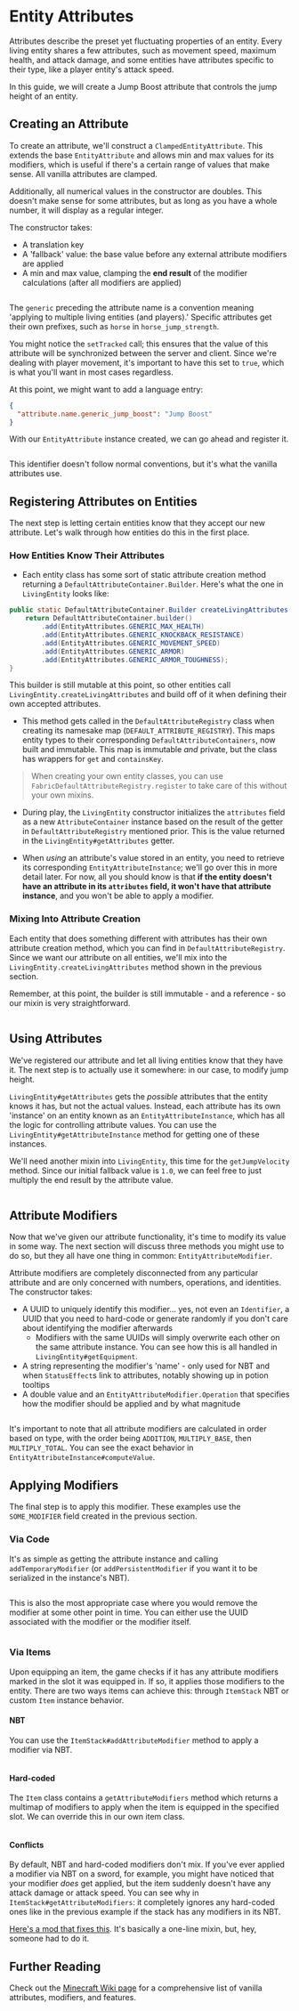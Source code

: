 # Entity Attributes

Attributes describe the preset yet fluctuating properties of an entity. Every living entity shares a few attributes, such as movement speed, maximum health, and attack damage, and some entities have attributes specific to their type, like a player entity's attack speed.

In this guide, we will create a Jump Boost attribute that controls the jump height of an entity.

## Creating an Attribute

To create an attribute, we'll construct a `ClampedEntityAttribute`. This extends the base `EntityAttribute` and allows min and max values for its modifiers, which is useful if there's a certain range of values that make sense. All vanilla attributes are clamped.

Additionally, all numerical values in the constructor are doubles. This doesn't make sense for some attributes, but as long as you have a whole number, it will display as a regular integer.

The constructor takes:

- A translation key
- A 'fallback' value: the base value before any external attribute modifiers are applied
- A min and max value, clamping the **end result** of the modifier calculations (after all modifiers are applied)

```file:src/main/java/org/quiltmc/wiki/entity_attributes/AttributesExample.java@Attribute-Instance
```

The `generic` preceding the attribute name is a convention meaning 'applying to multiple living entities (and players).' Specific attributes get their own prefixes, such as `horse` in `horse_jump_strength`.

You might notice the `setTracked` call; this ensures that the value of this attribute will be synchronized between the server and client. Since we're dealing with player movement, it's important to have this set to `true`, which is what you'll want in most cases regardless.

At this point, we might want to add a language entry:

```json
{
  "attribute.name.generic_jump_boost": "Jump Boost"
}
```

With our `EntityAttribute` instance created, we can go ahead and register it.

```file:src/main/java/org/quiltmc/wiki/entity_attributes/AttributesExample.java@Register-Attribute
```

This identifier doesn't follow normal conventions, but it's what the vanilla attributes use.

## Registering Attributes on Entities

The next step is letting certain entities know that they accept our new attribute. Let's walk through how entities do this in the first place.

### How Entities Know Their Attributes

- Each entity class has some sort of static attribute creation method returning a `DefaultAttributeContainer.Builder`. Here's what the one in `LivingEntity` looks like:

```java
public static DefaultAttributeContainer.Builder createLivingAttributes() {
    return DefaultAttributeContainer.builder()
        .add(EntityAttributes.GENERIC_MAX_HEALTH)
        .add(EntityAttributes.GENERIC_KNOCKBACK_RESISTANCE)
        .add(EntityAttributes.GENERIC_MOVEMENT_SPEED)
        .add(EntityAttributes.GENERIC_ARMOR)
        .add(EntityAttributes.GENERIC_ARMOR_TOUGHNESS);
}
```

This builder is still mutable at this point, so other entities call `LivingEntity.createLivingAttributes` and build off of it when defining their own accepted attributes.

- This method gets called in the `DefaultAttributeRegistry` class when creating its namesake map (`DEFAULT_ATTRIBUTE_REGISTRY`). This maps entity types to their corresponding `DefaultAttributeContainers`, now built and immutable. This map is immutable *and* private, but the class has wrappers for `get` and `containsKey`.

> When creating your own entity classes, you can use `FabricDefaultAttributeRegistry.register` to take care of this without your own mixins.

- During play, the `LivingEntity` constructor initializes the `attributes` field as a new `AttributeContainer` instance based on the result of the getter in `DefaultAttributeRegistry` mentioned prior. This is the value returned in the `LivingEntity#getAttributes` getter.

- When *using* an attribute's value stored in an entity, you need to retrieve its corresponding `EntityAttributeInstance`; we'll go over this in more detail later. For now, all you should know is that **if the entity doesn't have an attribute in its `attributes` field, it won't have that attribute instance**, and you won't be able to apply a modifier.

### Mixing Into Attribute Creation

Each entity that does something different with attributes has their own attribute creation method, which you can find in `DefaultAttributeRegistry`. Since we want our attribute on all entities, we'll mix into the `LivingEntity.createLivingAttributes` method shown in the previous section.

Remember, at this point, the builder is still immutable - and a reference - so our mixin is very straightforward.

```file:src/main/java/org/quiltmc/wiki/entity_attributes/mixin/LivingEntityMixin.java@Add-Attribute-Mixin
```

## Using Attributes

We've registered our attribute and let all living entities know that they have it. The next step is to actually use it somewhere: in our case, to modify jump height.

`LivingEntity#getAttributes` gets the *possible* attributes that the entity knows it has, but not the actual values. Instead, each attribute has its own 'instance' on an entity known as an `EntityAttributeInstance`, which has all the logic for controlling attribute values. You can use the `LivingEntity#getAttributeInstance` method for getting one of these instances.

We'll need another mixin into `LivingEntity`, this time for the `getJumpVelocity` method. Since our initial fallback value is `1.0`, we can feel free to just multiply the end result by the attribute value.

```file:src/main/java/org/quiltmc/wiki/entity_attributes/mixin/LivingEntityMixin.java@Use-Attribute
```

## Attribute Modifiers

Now that we've given our attribute functionality, it's time to modify its value in some way. The next section will discuss three methods you might use to do so, but they all have one thing in common: `EntityAttributeModifier`.

Attribute modifiers are completely disconnected from any particular attribute and are only concerned with numbers, operations, and identities. The constructor takes:

- A UUID to uniquely identify this modifier... yes, not even an `Identifier`, a UUID that you need to hard-code or generate randomly if you don't care about identifying the modifier afterwards
    - Modifiers with the same UUIDs will simply overwrite each other on the same attribute instance. You can see how this is all handled in `LivingEntity#getEquipment`.
- A string representing the modifier's 'name' - only used for NBT and when `StatusEffect`s link to attributes, notably showing up in potion tooltips
- A double value and an `EntityAttributeModifier.Operation` that specifies how the modifier should be applied and by what magnitude

```file:src/main/java/org/quiltmc/wiki/entity_attributes/AttributesExample.java@Modifier-Instance
```

It's important to note that all attribute modifiers are calculated in order based on type, with the order being `ADDITION`, `MULTIPLY_BASE`, then `MULTIPLY_TOTAL`. You can see the exact behavior in `EntityAttributeInstance#computeValue`.

## Applying Modifiers

The final step is to apply this modifier. These examples use the `SOME_MODIFIER` field created in the previous section.

### Via Code

It's as simple as getting the attribute instance and calling `addTemporaryModifier` (or `addPersistentModifier` if you want it to be serialized in the instance's NBT).

```file:src/main/java/org/quiltmc/wiki/entity_attributes/JumpBoostCommand.java@Apply-Direct
```

This is also the most appropriate case where you would remove the modifier at some other point in time. You can either use the UUID associated with the modifier or the modifier itself.

```file:src/main/java/org/quiltmc/wiki/entity_attributes/JumpBoostCommand.java@Remove-Direct
```

### Via Items

Upon equipping an item, the game checks if it has any attribute modifiers marked in the slot it was equipped in. If so, it applies those modifiers to the entity. There are two ways items can achieve this: through `ItemStack` NBT or custom `Item` instance behavior.

#### NBT

You can use the `ItemStack#addAttributeModifier` method to apply a modifier via NBT.

```file:src/main/java/org/quiltmc/wiki/entity_attributes/JumpBoostCommand.java@Apply-NBT
```

#### Hard-coded

The `Item` class contains a `getAttributeModifiers` method which returns a multimap of modifiers to apply when the item is equipped in the specified slot. We can override this in our own item class.

```file:src/main/java/org/quiltmc/wiki/entity_attributes/JumpStick.java
```

#### Conflicts

By default, NBT and hard-coded modifiers don't mix. If you've ever applied a modifier via NBT on a sword, for example, you might have noticed that your modifier *does* get applied, but the item suddenly doesn't have any attack damage or attack speed. You can see why in `ItemStack#getAttributeModifiers`: it completely ignores any hard-coded ones like in the previous example if the stack has any modifiers in its NBT.

[Here's a mod that fixes this](https://modrinth.com/mod/cmods). It's basically a one-line mixin, but, hey, someone had to do it.

## Further Reading

Check out the [Minecraft Wiki page](https://minecraft.fandom.com/wiki/Attribute) for a comprehensive list of vanilla attributes, modifiers, and features.
